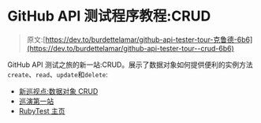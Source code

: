 # GitHub API 测试程序教程:CRUD

> 原文:[https://dev.to/burdettelamar/github-api-tester-tour-克鲁德-6b6](https://dev.to/burdettelamar/github-api-tester-tour--crud-6b6)

GitHub API 测试之旅的新一站:CRUD。展示了数据对象如何提供便利的实例方法`create`、`read`、`update`和`delete`:

*   [新巡视点:数据对象 CRUD](https://github.com/BurdetteLamar/RubyTest/blob/master/examples/github_api/tester_tour/md_files/Crud.md/#data-object-crud)
*   [巡演第一站](https://github.com/BurdetteLamar/RubyTest/blob/master/examples/github_api/tester_tour/md_files/Overview.md/#overview)
*   [RubyTest 主页](https://github.com/BurdetteLamar/RubyTest)